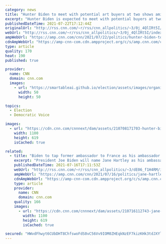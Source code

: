```yaml
---
category: news
title: "Hunter Biden to meet with potential art buyers at two shows amid ethics concerns "
excerpt: "Hunter Biden is expected to meet with potential buyers at two of his art shows after the White House formed an agreement with the gallery to address ethics concerns.\n    \n"
publishedDateTime: 2021-07-22T17:12:44Z
originalUrl: "http://rss.cnn.com/~r/rss/cnn_allpolitics/~3/0j_4QlIRt5I/index.html"
webUrl: "http://rss.cnn.com/~r/rss/cnn_allpolitics/~3/0j_4QlIRt5I/index.html"
ampWebUrl: "https://amp.cnn.com/cnn/2021/07/22/politics/hunter-biden-to-meet-potential-art-buyers/index.html"
cdnAmpWebUrl: "https://amp-cnn-com.cdn.ampproject.org/c/s/amp.cnn.com/cnn/2021/07/22/politics/hunter-biden-to-meet-potential-art-buyers/index.html"
type: article
quality: 170
heat: 190
published: true

provider:
  name: CNN
  domain: cnn.com
  images:
    - url: "https://smartableai.github.io/election/assets/images/organizations/cnn.com-50x50.jpg"
      width: 50
      height: 50

topics:
  - Election
  - Democratic Voice

images:
  - url: "https://cdn.cnn.com/cnnnext/dam/assets/210708171703-hunter-biden-0522-super-tease.jpg"
    width: 1100
    height: 619
    isCached: true

related:
  - title: "Biden to tap former ambassador to France as his ambassador to the UK after lengthy search"
    excerpt: "President Joe Biden will name Jane Hartley as his ambassador to the United Kingdom after a lengthy search, a person familiar with the decision told CNN.\n    \n"
    publishedDateTime: 2021-07-16T17:11:53Z
    webUrl: "http://rss.cnn.com/~r/rss/cnn_allpolitics/~3/dE06_f1H4RM/index.html"
    ampWebUrl: "https://amp.cnn.com/cnn/2021/07/16/politics/jane-hartley-ambassador-to-uk/index.html"
    cdnAmpWebUrl: "https://amp-cnn-com.cdn.ampproject.org/c/s/amp.cnn.com/cnn/2021/07/16/politics/jane-hartley-ambassador-to-uk/index.html"
    type: article
    provider:
      name: CNN
      domain: cnn.com
    quality: 166
    images:
      - url: "https://cdn.cnn.com/cnnnext/dam/assets/210716112743-jane-hartley-file-2015-super-tease.jpg"
        width: 1100
        height: 619
        isCached: true

secured: "HWvdFhwyt6CUbDHT8ChfswoFdS0vC56Vv9IOM0ZHEqkNzEF7kizKHk3tdJXYllC7/1TgYuMTyH55d+IfZcYlnuNPKuyr3vL/3ezO06/AsRTkaEihJ9Bb/7Vv94CPDXO78+3smK4zKZyRR4+uJdNt2J3cobjGnx9ud1OfJzexh7pHL3K4/li5b4iUSi1vR4ip2yP/oPYunSrVwUD9QLjbhvqFVo1RCIy4IB6D3tussEKUQYBNEWbGYa7uHPexDDxS9ijKkDGlJPZfrr2G5EF4C7sz0blgXql/BW6qYq6QXP3pZc0U9hQ3sMu1fkHc5r63Nz6F6uRo3GOYWp6iZLDLrbu5ImkihihDiCKd4Mud1FU=;wkPyt92OzP0uWdZ8q2pHQA=="
---
```


